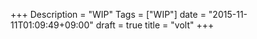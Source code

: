 +++
Description = "WIP"
Tags = ["WIP"]
date = "2015-11-11T01:09:49+09:00"
draft = true
title = "volt"
+++

